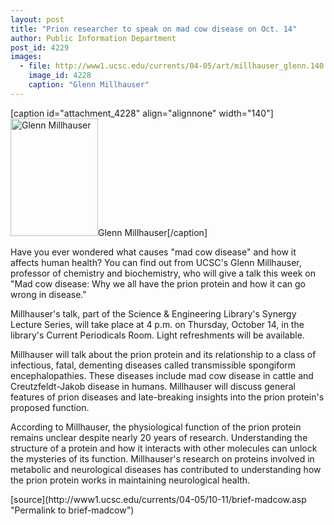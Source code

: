 ```yaml
---
layout: post
title: "Prion researcher to speak on mad cow disease on Oct. 14"
author: Public Information Department
post_id: 4229
images:
  - file: http://www1.ucsc.edu/currents/04-05/art/millhauser_glenn.140.jpg
    image_id: 4228
    caption: "Glenn Millhauser"
---
```


[caption id="attachment_4228" align="alignnone" width="140"]<a href="http://localhost/mysite/wp-content/uploads/2004/10/millhauser_glenn.140.jpg"><img class="size-full wp-image-4228" src="http://localhost/mysite/wp-content/uploads/2004/10/millhauser_glenn.140.jpg" alt="Glenn Millhauser" width="140" height="188" /></a>Glenn Millhauser[/caption]
<a name="content" id="content"></a>
<p>
  Have you ever wondered what causes "mad cow disease" and how it affects human health? You can find out from UCSC's Glenn Millhauser, professor of chemistry and biochemistry, who will give a talk this week on "Mad cow disease: Why we all have the prion protein and how it can go wrong in disease."
</p>
<p>
  Millhauser's talk, part of the Science &amp; Engineering Library's Synergy Lecture Series, will take place at 4 p.m. on Thursday, October 14, in the library's Current Periodicals Room. Light refreshments will be available.
</p>
<p>
  Millhauser will talk about the prion protein and its relationship to a class of infectious, fatal, dementing diseases called transmissible spongiform encephalopathies. These diseases include mad cow disease in cattle and Creutzfeldt-Jakob disease in humans. Millhauser will discuss general features of prion diseases and late-breaking insights into the prion protein's proposed function.
</p>
<p>
  According to Millhauser, the physiological function of the prion protein remains unclear despite nearly 20 years of research. Understanding the structure of a protein and how it interacts with other molecules can unlock the mysteries of its function. Millhauser's research on proteins involved in metabolic and neurological diseases has contributed to understanding how the prion protein works in maintaining neurological health.
</p>
[source](http://www1.ucsc.edu/currents/04-05/10-11/brief-madcow.asp "Permalink to brief-madcow")
